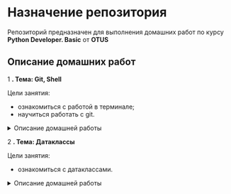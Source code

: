 # Назначение репозитория
Репозиторий предназначен для выполнения домашних работ по курсу **Python Developer. Basic** от **OTUS**

## Описание домашних работ
1 **. Тема: Git, Shell**

Цели занятия:
- ознакомиться с работой в терминале;
- научиться работать с git.

<details>
<summary>
Описание домашней работы
</summary>

* создать репозиторий на GitHub
* создать в корне репозитория README файл
* в README файле сделать описание репозитория 
* подготовить репозиторий для автоматической проверки домашек по памятке
* скопировать папку homework_01 для этой домашки
* отредактировать объявленные функции, чтобы они выполняли требуемые действия:
  - функция, которая принимает N целых чисел и возвращает список квадратов этих чисел
  - функция, которая на вход принимает список из целых чисел, и возвращает только чётные/нечётные/простые числа (выбор производится передачей дополнительного аргумента)
</details>

2 **. Тема: Датаклассы**

Цели занятия:
- ознакомиться с датаклассами.

<details>
<summary>
Описание домашней работы
</summary>

* скопируйте папку homework_02 для этой домашки
* в модуле exceptions объявите исключения
* доработайте базовый класс base.Vehicle 
* создайте датакласс Engine в модуле engine, добавьте атрибуты volume и pistons
* в модуле car,plane создайте класс Car, Plane
</details>